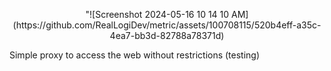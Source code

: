 <p align="center">"![Screenshot 2024-05-16 10 14 10 AM](https://github.com/RealLogiDev/metric/assets/100708115/520b4eff-a35c-4ea7-bb3d-82788a78371d) </p>

Simple proxy to access the web without restrictions (testing) 
